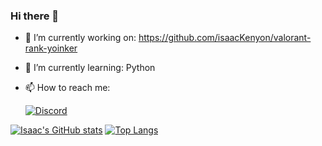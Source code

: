 ### Hi there 👋
- 🔭 I’m currently working on: https://github.com/isaacKenyon/valorant-rank-yoinker
- 🌱 I’m currently learning: Python
- 📫 How to reach me: 

  [![Discord](https://img.shields.io/discord/872101595037446144?color=7289da&logo=discord&logoColor=7289da&style=for-the-badge)](https://discord.gg/HeTKed64Ka)

[![Isaac's GitHub stats](https://github-readme-stats.vercel.app/api?username=isaacKenyon&theme=dark&show_icons=true&hide_border&border_radius=15&hide=issues)](https://github.com/anuraghazra/github-readme-stats)
[![Top Langs](https://github-readme-stats.vercel.app/api/top-langs/?username=isaacKenyon&theme=dark&show_icons=true&hide_border&border_radius=15)](https://github.com/anuraghazra/github-readme-stats)
